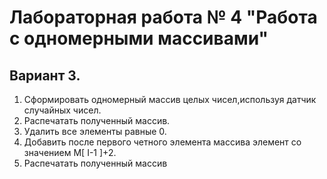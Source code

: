 # Лабораторная работа № 4 "Работа с одномерными массивами"

## Вариант 3.

1) Сформировать одномерный массив целых чисел,используя датчик случайных чисел.
2) Распечатать полученный массив.
3) Удалить все элементы равные 0.
4) Добавить после первого четного элемента массива элемент со значением M[ I-1 ]+2.
5) Распечатать полученный массив
